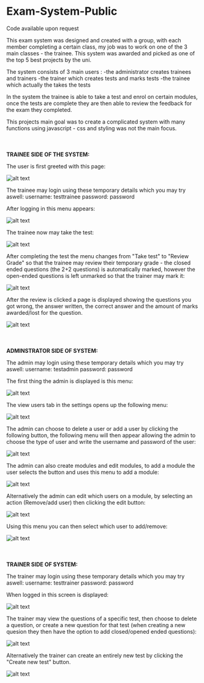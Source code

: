 # Exam-System-Public

Code available upon request

This exam system was designed and created with a group, with each member completing a certain class, my job was to work on one of the 3 main classes - the trainee. 
This system was awarded and picked as one of the top 5 best projects by the uni.

The system consists of 3 main users : 
  -the administrator creates trainees and trainers
  -the trainer which creates tests and marks tests
  -the trainee which actually the takes the tests
  
In the system the trainee is able to take a test and enrol on certain modules, once the tests are complete they are then able to review the feedback 
for the exam they completed.

This projects main goal was to create a complicated system with many functions using javascript - css and styling was not the main focus.
<br><br><br><br>
<strong>TRAINEE SIDE OF THE SYSTEM:</strong>


The user is first greeted with this page:

![alt text](https://github.com/Mahdi2c/storage/blob/master/Exam-system/Trainee/1.jpg)

The trainee may login using these temporary details which you may try aswell:
username: testtrainee
password: password

After logging in this menu appears:

![alt text](https://github.com/Mahdi2c/storage/blob/master/Exam-system/Trainee/2.jpg)

The trainee now may take the test:

![alt text](https://github.com/Mahdi2c/storage/blob/master/Exam-system/Trainee/3.jpg)

After completing the test the menu changes from "Take test" to "Review Grade" so that the trainee may review their temporary grade - the closed ended questions 
(the 2+2 questions) is automatically marked, however the open-ended questions is left unmarked so that the trainer may mark it:

![alt text](https://github.com/Mahdi2c/storage/blob/master/Exam-system/Trainee/4.jpg)

After the review is clicked a page is displayed showing the questions you got wrong, the answer written, the correct answer and the amount of marks awarded/lost 
for the question.

![alt text](https://github.com/Mahdi2c/storage/blob/master/Exam-system/Trainee/5.jpg)
<br><br><br><br>
 <strong>ADMINSTRATOR SIDE OF SYSTEM:</strong>
 
The admin may login using these temporary details which you may try aswell:
username: testadmin
password: password

The first thing the admin is displayed is this menu:

![alt text](https://github.com/Mahdi2c/storage/blob/master/Exam-system/Adminstrator/1.jpg)

The view users tab in the settings opens up the following menu:

![alt text](https://github.com/Mahdi2c/storage/blob/master/Exam-system/Adminstrator/2.jpg)

The admin can choose to delete a user or add a user by clicking the following button, the following menu will then appear allowing the admin to choose the type of user and write the username and password of the user:

![alt text](https://github.com/Mahdi2c/storage/blob/master/Exam-system/Adminstrator/3.jpg)

The admin can also create modules and edit modules, to add a module the user selects the button and uses this menu to add a module: 

![alt text](https://github.com/Mahdi2c/storage/blob/master/Exam-system/Adminstrator/4.jpg)

Alternatively the admin can edit which users on a module, by selecting an action (Remove/add user) then clicking the edit button:

![alt text](https://github.com/Mahdi2c/storage/blob/master/Exam-system/Adminstrator/5.jpg)

Using this menu you can then select which user to add/remove:

![alt text](https://github.com/Mahdi2c/storage/blob/master/Exam-system/Adminstrator/6.jpg)
<br><br><br><br>
<strong>TRAINER SIDE OF SYSTEM:</strong>

The trainer may login using these temporary details which you may try aswell:
username: testtrainer
password: password

When logged in this screen is displayed:

![alt text](https://github.com/Mahdi2c/storage/blob/master/Exam-system/Trainer/1.jpg)

The trainer may view the questions of a specific test, then choose to delete a question, or create a new question for that test (when creating a new quesion they then have the option to add closed/opened ended questions):

![alt text](https://github.com/Mahdi2c/storage/blob/master/Exam-system/Trainer/2.jpg)

Alternatively the trainer can create an entirely new test by clicking the "Create new test" button.

![alt text](https://github.com/Mahdi2c/storage/blob/master/Exam-system/Trainer/3.jpg)
